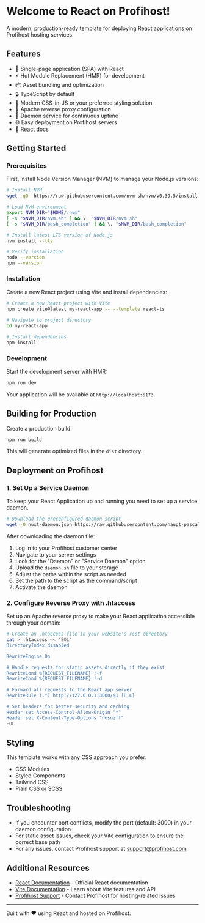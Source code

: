 # Welcome to React on Profihost!

A modern, production-ready template for deploying React applications on Profihost hosting services.

## Features

- 🚀 Single-page application (SPA) with React
- ⚡️ Hot Module Replacement (HMR) for development
- 📦 Asset bundling and optimization
- 🔒 TypeScript by default
- 🎨 Modern CSS-in-JS or your preferred styling solution
- 🔀 Apache reverse proxy configuration
- 🔄 Daemon service for continuous uptime
- 🌐 Easy deployment on Profihost servers
- 📖 [React docs](https://react.dev/)

## Getting Started

### Prerequisites

First, install Node Version Manager (NVM) to manage your Node.js versions:

```bash
# Install NVM
wget -qO- https://raw.githubusercontent.com/nvm-sh/nvm/v0.39.5/install.sh | bash

# Load NVM environment
export NVM_DIR="$HOME/.nvm"
[ -s "$NVM_DIR/nvm.sh" ] && \. "$NVM_DIR/nvm.sh"
[ -s "$NVM_DIR/bash_completion" ] && \. "$NVM_DIR/bash_completion"

# Install latest LTS version of Node.js
nvm install --lts

# Verify installation
node --version
npm --version
```

### Installation

Create a new React project using Vite and install dependencies:

```bash
# Create a new React project with Vite
npm create vite@latest my-react-app -- --template react-ts

# Navigate to project directory
cd my-react-app

# Install dependencies
npm install
```

### Development

Start the development server with HMR:

```bash
npm run dev
```

Your application will be available at `http://localhost:5173`.

## Building for Production

Create a production build:

```bash
npm run build
```

This will generate optimized files in the `dist` directory.

## Deployment on Profihost

### 1. Set Up a Service Daemon

To keep your React Application up and running you need to set up a service daemon.
```bash
# Download the preconfigured daemon script
wget -O nuxt-daemon.json https://raw.githubusercontent.com/haupt-pascal/profihost-nuxt/main/daemon.sh
```

After downloading the daemon file:

1. Log in to your Profihost customer center
2. Navigate to your server settings
3. Look for the "Daemon" or "Service Daemon" option
4. Upload the `daemon.sh` file to your storage
5. Adjust the paths within the script as needed
6. Set the path to the script as the command/script
7. Activate the daemon

### 2. Configure Reverse Proxy with .htaccess

Set up an Apache reverse proxy to make your React application accessible through your domain:

```bash
# Create an .htaccess file in your website's root directory
cat > .htaccess << 'EOL'
DirectoryIndex disabled

RewriteEngine On

# Handle requests for static assets directly if they exist
RewriteCond %{REQUEST_FILENAME} !-f
RewriteCond %{REQUEST_FILENAME} !-d

# Forward all requests to the React app server
RewriteRule (.*) http://127.0.0.1:3000/$1 [P,L]

# Set headers for better security and caching
Header set Access-Control-Allow-Origin "*"
Header set X-Content-Type-Options "nosniff"
EOL
```

## Styling

This template works with any CSS approach you prefer:

- CSS Modules
- Styled Components
- Tailwind CSS
- Plain CSS or SCSS

## Troubleshooting

- If you encounter port conflicts, modify the port (default: 3000) in your daemon configuration
- For static asset issues, check your Vite configuration to ensure the correct base path
- For any issues, contact Profihost support at support@profihost.com

## Additional Resources

- [React Documentation](https://react.dev/) - Official React documentation
- [Vite Documentation](https://vitejs.dev/) - Learn about Vite features and API
- [Profihost Support](https://www.profihost.com/support/) - Contact Profihost for hosting-related issues

---

Built with ❤️ using React and hosted on Profihost.
